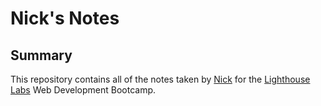 # Nick's Notes

## Summary 

This repository contains all of the notes taken by [Nick](https://github.com/nsagias/) for the [Lighthouse Labs](https://www.lighthouselabs.ca/) Web Development Bootcamp.